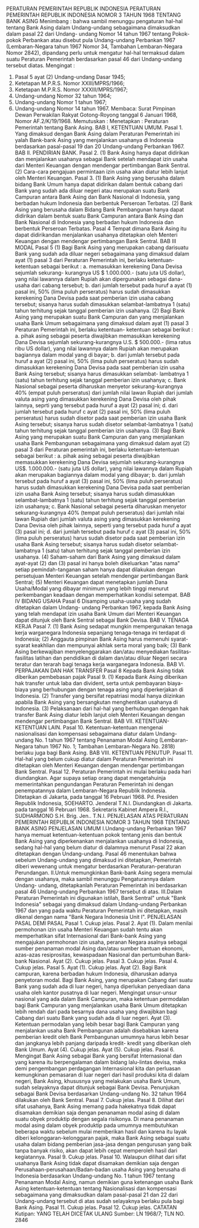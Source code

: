  PERATURAN PEMERINTAH REPUBLIK INDONESIA PERATURAN PEMERINTAH REPUBLIK INDONESIA NOMOR 3 TAHUN 1968 TENTANG BANK ASING
Menimbang :
 bahwa sambil menunggu pengaturan hal-hal tentang Bank Asing dalam Undang-undang sebagaimana dimaksudkan dalam pasal 22 dari Undang- undang Nomor 14 tahun 1967 tentang Pokok-pokok Perbankan atau disebut pula Undang-undang Perbankan 1967 (Lembaran-Negara tahun 1967 Nomor 34, Tambahan Lembaran-Negara Nomor 2842), dipandang perlu untuk mengatur hal-hal termaksud dalam suatu Peraturan Pemerintah berdasarkan pasal 46 dari Undang-undang tersebut diatas. Mengingat :
1. Pasal 5 ayat (2) Undang-undang Dasar 1945;
2. Ketetapan M.P.R.S. Nomor XXIII/MPRS/1966;
3. Ketetapan M.P.R.S. Nomor XXXIII/MPRS/1967;
4. Undang-undang Nomor 32 tahun 1964;
5. Undang-undang Nomor 1 tahun 1967;
6. Undang-undang Nomor 14 tahun 1967. Membaca: Surat Pimpinan Dewan Perwakilan Rakyat Gotong-Royong tanggal 6 Januari 1968, Nomor AF.2/K/19/1968. Memutuskan : Menetapkan : Peraturan Pemerintah tentang Bank Asing. BAB I, KETENTUAN UMUM. Pasal 1. Yang dimaksud dengan Bank Asing dalam Peraturan Pemerintah ini yalah Bank-bank Asing yang menjalankan usahanya di Indonesia berdasarkan pasal-pasal 19 dan 20 Undang-undang Perbankan 1967. BAB II. PENDIRIAN BANK. Pasal 2.
(1) Bank Asing hanya dapat didirikan dan menjalankan usahanya sebagai Bank setelah mendapat izin usaha dari Menteri Keuangan dengan mendengar pertimbangan Bank Sentral. (2) Cara-cara pengajuan permintaan izin usaha akan diatur lebih lanjut oleh Menteri Keuangan. Pasal 3.
(1) Bank Asing yang berusaha dalam bidang Bank Umum hanya dapat didirikan dalam bentuk cabang dari Bank yang sudah ada diluar negeri atau merupakan suatu Bank Campuran antara Bank Asing dan Bank Nasional di Indonesia, yang berbadan hukum Indonesia dan berbentuk Perseroan Terbatas. (2) Bank Asing yang berusaha dalam Bidang Bank Pembangunan hanya dapat didirikan dalam bentuk suatu Bank Campuran antara Bank Asing dan Bank Nasional di Indonesia yang berbadan hukum Indonesia dan berbentuk Perseroan Terbatas.
Pasal 4
Tempat dimana Bank Asing itu dapat didirikandan menjalankan usahanya ditetapkan oleh Menteri Keuangan dengan mendengar pertimbangan Bank Sentral.
BAB III MODAL
Pasal 5
(1) Bagi Bank Asing yang merupakan cabang darisuatu Bank yang sudah ada diluar negeri sebagaimana yang dimaksud dalam ayat (1) pasal 3 dari Peraturan Pemerintah ini, berlaku ketentuan- ketentuan sebagai berikut :
a. memasukkan kerekening Dana Devisa sejumlah sekurang- kurangnya US $ 1.000.000.- (satu juta US dollar), yang nilai lawannya dalam Rupiah akan dipergunakan sebagai dana-usaha dari cabang tersebut;
b. dari jumlah tersebut pada huruf a ayat (1) pasal ini, 50% (lima puluh perseratus) harus sudah dimasukkan kerekening Dana Devisa pada saat pemberian izin usaha cabang tersebut; sisanya harus sudah dimasukkan selambat-lambatnya 1 (satu) tahun terhitung sejak tanggal pemberian izin usahanya.
(2) Bagi Bank Asing yang merupakan suatu Bank Campuran dan yang menjalankan usaha Bank Umum sebagaimana yang dimaksud dalam ayat (1) pasal 3 Peraturan Pemerintah ini, berlaku ketentuan- ketentuan sebagai berikut :
a. pihak asing sebagai peserta diwajibkan memasukkan kerekening Dana Devisa sejumlah sekurang-kurangnya U.S. $ 500.000.- (lima ratus ribu US dollar), yang nilai lawannya dalam Rupiah akan merupakan bagiannya dalam modal yang di bayar;
b. dari jumlah tersebut pada huruf a ayat (2) pasal ini, 50% (lima puluh perseratus) harus sudah dimasukkan kerekening Dana Devisa pada saat pemberian izin usaha Bank Asing tersebut; sisanya harus dimasukkan selambat- lambatnya 1 (satu) tahun terhitung sejak tanggal pemberian izin usahanya;
c. Bank Nasional sebagai peserta diharuskan menyetor sekurang-kurangnya 40% (empat puluh perseratus) dari jumlah nilai lawan Rupiah dari jumlah valuta asing yang dimasukkan kerekening Dana Devisa oleh pihak lainnya, seprti yang tersebut pada huruf a ayat (2) pasal ini;
d. dari jumlah tersebut pada huruf c ayat (2) pasal ini, 50% (lima puluh perseratus) harus sudah disetor pada saat pemberian izin usaha Bank Asing tersebut; sisanya harus sudah disetor selambat-lambatnya 1 (satu) tahun terhitung sejak tanggal pemberian izin usahanya.
(3) Bagi Bank Asing yang merupakan suatu Bank Campuran dan yang menjalankan usaha Bank Pembangunan sebagaimana yang dimaksud dalam ayat (2) pasal 3 dari Peraturan pemerintah ini, berlaku ketentuan-ketentuan sebagai berikut :
a. pihak asing sebagai peserta diwajibkan memasukkan kerekening Dana Devisa sejumlah sekurang-kurangnya US$. 1.000.000.- (satu juta US dollar), yang nilai lawannya dalam Rupiah akan merupakan bagiannya dalam modal yang dibayar;
b. dari jumlah tersebut pada huruf a ayat (3) pasal ini, 50% (lima puluh perseratus) harus sudah dimasukkan kerekening Dana Devisa pada saat pemberian izin usaha Bank Asing tersebut; sisanya harus sudah dimasukkan selambat-lambatnya 1 (satu) tahun terhitung sejak tanggal pemberian izin usahanya;
c. Bank Nasional sebagai peserta diharuskan menyetor sekurang-kurangnya 40% (tempat puluh perseratus) dari jumlah nilai lawan Rupiah dari jumlah valuta asing yang dimasukkan kerekening Dana Devisa oleh pihak lainnya, seperti yang tersebut pada huruf a ayat (3) pasal ini;
d. dari jumlah tersebut pada huruf c ayat (3) pasal ini, 50% (lima puluh perseratus) harus sudah disetor pada saat pemberian izin usaha Bank Asing tersebut; sisanya harus sudah disetor selambat-lambatnya 1 (satu) tahun terhitung sejak tanggal pemberian izin usahanya.
(4) Saham-saham dari Bank Asing yang dimaksud dalam ayat-ayat (2) dan (3) pasal ini hanya boleh dikeluarkan "atas nama" setiap pemindah-tanganan saham hanya dapat dilakukan dengan persetujuan Menteri Keuangan setelah mendengar pertimbangan Bank Sentral;
(5) Menteri Keuangan dapat menetapkan jumlah Dana Usaha/Modal yang dibayar minimum yang lebih tinggi menurut perkembangan keadaan dengan memperhatikan kondisi setempat.
BAB IV BIDANG USAHA
Pasal 6
Disamping usaha-usaha yang sudah ditetapkan dalam Undang- undang Perbankan 1967, kepada Bank Asing yang telah mendapat izin usaha Bank Umum dari Menteri Keuangan dapat ditunjuk oleh Bank Sentral sebagai Bank Devisa. BAB V. TENAGA KERJA Pasal 7.
(1) Bank Asing sedapat mungkin mempergunakan tenaga kerja warganegara Indonesia sepanjang tenaga-tenaga ini terdapat di Indonesia;
(2) Anggauta pimpinan Bank Asing harus memenuhi syarat- syarat keakhlian dan mempunyai akhlak serta moral yang baik;
(3) Bank Asing berkewajiban menyelenggarakan dan/atau menyediakan fasilitas-fasilitas latihan dan pendidikan di dalam dan/atau diluar Negeri secara teratur dan terarah bagi tenaga kerja warganegara Indonesia. BAB VI. PERPAJAKAN DAN HAK TRANSFER
Pasal 8
Kepada Bank Asing tidak diberikan pembebasan pajak Pasal 9.
(1) Kepada Bank Asing diberikan hak transfer untuk laba dan divident, serta untuk pembayaran biaya-biaya yang berhubungan dengan tenaga asing yang diperkerjakan di Indonesia. (2) Transfer yang bersifat repatriasi modal hanya diizinkan apabila Bank Asing yang bersangkutan menghentikan usahanya di Indonesia. (3) Pelaksanaan dari hal-hal yang berhubungan dengan hak transfer Bank Asing diatur lebih lanjut oleh Menteri Keuangan dengan mendengar pertimbangan Bank Sentral. BAB VII. KETENTUAN-KETENTUAN LAIN. Pasal 10. Ketentuan-ketentuan mengenai nasionalisasi dan kompensasi sebagaimana diatur dalam Undang-undang No. 1 tahun 1967 tentang Penanaman Modal Asing (Lembaran-Negara tahun 1967 No. 1; Tambahan Lembaran-Negara No. 2818) berlaku juga bagi Bank Asing. BAB VIII. KETENTUAN PENUTUP. Pasal 11. Hal-hal yang belum cukup diatur dalam Peraturan Pemerintah ini ditetapkan oleh Menteri Keuangan dengan mendengar pertimbangan Bank Sentral. Pasal 12. Peraturan Pemerintah ini mulai berlaku pada hari diundangkan. Agar supaya setiap orang dapat mengetahuinja memerintahkan pengundangan Peraturan Pemerintah ini dengan penempatannya dalam Lembaran-Negara Republik Indonesia. Ditetapkan di Jakarta, pada tanggal 16 Pebruari 1968. Pd. Presiden Republik Indonesia, SOEHARTO. Jenderal T.N.I. Diundangkan di Jakarta. pada tanggal 16 Pebruari 1968. Sekretaris Kabinet Ampera R.I., SUDHARMONO S.H. Brig. Jen.. T.N.I. PENJELASAN ATAS PERATURAN PEMERINTAH REPUBLIK INDONESIA NOMOR 3 TAHUN 1968 TENTANG BANK ASING PENJELASAN UMUM I.Undang-undang Perbankan 1967 hanya memuat ketentuan-ketentuan pokok tentang jenis dan bentuk Bank Asing yang diperkenankan menjalankan usahanya di Indonesia, sedang hal-hal yang belum diatur di dalamnya menurut Pasal 22 akan ditetapkan dengan Undang-undang. Pasal 46 menentukan bahwa sebelum Undang-undang yang dimaksud ini ditetapkan, Pemerintah diberi wewenang untuk mengatur berdasarkan Peraturan-peraturan Perundangan. II.Untuk memungkinkan Bank-bank Asing segera memulai dengan usahanya, maka sambil menunggu Pengaturannya dalam Undang- undang, ditetapkanlah Peraturan Pemerintah ini berdasarkan pasal 46 Undang-undang Perbankan 1967 tersebut di atas. III.Dalam Peraturan Pemerintah ini digunakan istilah, Bank Sentral" untuk "Bank Indonesia" sebagai yang dimaksud dalam Undang-undang Perbankan 1967 dan yang pada waktu Peraturan Pemerintah ini ditetapkan, masih dikenal dengan nama "Bank Negara Indonesia Unit I". PENJELASAN PASAL DEMI PASAL Pasal 1. Cukup jelas. Pasal 2. Ayat (1). Dalam menilai permohonan izin usaha Menteri Keuangan sudah tentu akan memperhatikan sifat Internasional dari Bank-bank Asing yang mengajukan permohonan izin usaha, peranan Negara asalnya sebagai sumber penanaman modal Asing dan/atau sumber bantuan ekonomi, azas-azas resiprositas, kewaspadaan Nasional dan pertumbuhan Bank-bank Nasional. Ayat (2). Cukup jelas. Pasal 3. Cukup jelas. Pasal 4. Cukup jelas. Pasal 5. Ayat (1). Cukup jelas. Ayat (2). Bagi Bank campuran, karena berbadan hukum Indonesia, diharuskan adanya penyetoran modal. Bagi Bank Asing, yang merupakan Cabang dari suatu Bank yang sudah ada di luar negeri, hanya diperlukan penyediaan dana usaha oleh kantor pusatnya di luar negeri. Mengingat unsur-unsur nasional yang ada dalam Bank Campuran, maka ketentuan permodalan bagi Bank Campuran yang menjalankan usaha Bank Umum ditetapkan lebih rendah dari pada besarnya dana usaha yang diwajibkan bagi Cabang dari suatu Bank yang sudah ada di luar negeri. Ayat (3). Ketentuan permodalan yang lebih besar bagi Bank Campuran yang menjalankan usaha Bank Pembangunan adalah disebabkan karena pemberian kredit oleh Bank Pembangunan umumnya harus lebih besar dan jangkanya lebih panjang daripada kredit- kredit yang diberikan oleh Bank Umum. Ayat (4). Cukup jelas. Ayat (5). Cukup jelas. Pasal 6. Mengingat Bank Asing sebagai Bank yang bersifat Internasional dan yang karena itu berpengalaman dalam bidang lalu-lintas devisa, maka demi pengembangan perdagangan Internasional kita dan perluasan kemungkinan pemasaran di luar negeri dari hasil produksi kita di dalam negeri, Bank Asing, khususnya yang melakukan usaha Bank Umum, sudah selayaknya dapat ditunjuk sebagai Bank Devisa. Penunjukan sebagai Bank Devisa berdasarkan Undang-undang No. 32 tahun 1964 dilakukan oleh Bank Sentral. Pasal 7. Cukup jelas. Pasal 8. Dilihat dari sifat usahanya, Bank Asing memang pada hakekatnya tidak dapat disamakan demikian saja dengan penanaman modal asing di dalam suatu obyek produktip dengan segala risikonya. Di mana penanaman modal asing dalam obyek produktip pada umumnya membutuhkan beberapa waktu sebelum mulai memberikan hasil dan karena itu layak diberi kelonggaran-kelonggaran pajak, maka Bank Asing sebagai suatu usaha dalam bidang pemberian jasa-jasa dengan pengurusan yang baik tanpa banyak risiko, akan dapat lebih cepat memperoleh hasil dari kegiatannya. Pasal 9. Cukup jelas. Pasal 10. Walaupun dilihat dari sifat usahanya Bank Asing tidak dapat disamakan demikian saja dengan Perusahaan-perusahaan/Badan-badan usaha Asing yang berusaha di Indonesia berdasarkan Undang-undang No. 1 tahun 1967 tentang Penanaman Modal Asing, namun demikian guna ketenangan usaha Bank Asing ketentuan-ketentuan tentang Nasionalisasi dan kompensasi sebagaimana yang dimaksudkan dalam pasal-pasal 21 dan 22 dari Undang-undang tersebut di atas sudah selayaknya berlaku pula bagi Bank Asing. Pasal 11. Cukup jelas. Pasal 12. Cukup jelas. CATATAN Kutipan: YANG TELAH DICETAK ULANG Sumber: LN 1968/7; TLN NO. 2846